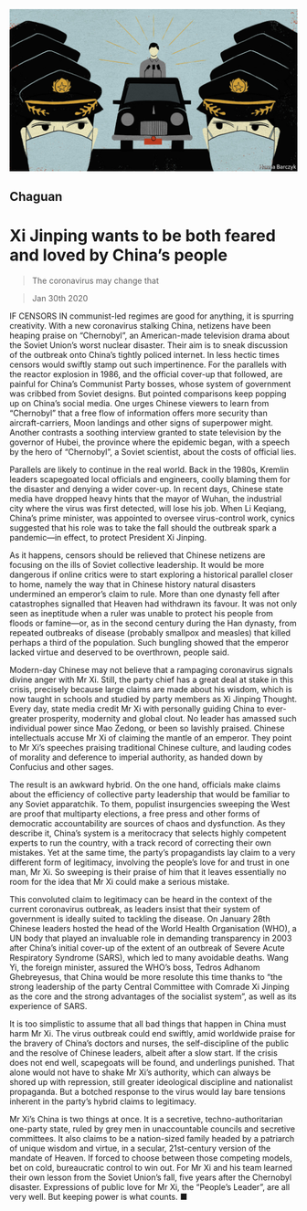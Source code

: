 ![](./images/20200201_CND000_1.jpg)

## Chaguan

# Xi Jinping wants to be both feared and loved by China’s people

> The coronavirus may change that

> Jan 30th 2020

IF CENSORS IN communist-led regimes are good for anything, it is spurring creativity. With a new coronavirus stalking China, netizens have been heaping praise on “Chernobyl”, an American-made television drama about the Soviet Union’s worst nuclear disaster. Their aim is to sneak discussion of the outbreak onto China’s tightly policed internet. In less hectic times censors would swiftly stamp out such impertinence. For the parallels with the reactor explosion in 1986, and the official cover-up that followed, are painful for China’s Communist Party bosses, whose system of government was cribbed from Soviet designs. But pointed comparisons keep popping up on China’s social media. One urges Chinese viewers to learn from “Chernobyl” that a free flow of information offers more security than aircraft-carriers, Moon landings and other signs of superpower might. Another contrasts a soothing interview granted to state television by the governor of Hubei, the province where the epidemic began, with a speech by the hero of “Chernobyl”, a Soviet scientist, about the costs of official lies.

Parallels are likely to continue in the real world. Back in the 1980s, Kremlin leaders scapegoated local officials and engineers, coolly blaming them for the disaster and denying a wider cover-up. In recent days, Chinese state media have dropped heavy hints that the mayor of Wuhan, the industrial city where the virus was first detected, will lose his job. When Li Keqiang, China’s prime minister, was appointed to oversee virus-control work, cynics suggested that his role was to take the fall should the outbreak spark a pandemic—in effect, to protect President Xi Jinping.

As it happens, censors should be relieved that Chinese netizens are focusing on the ills of Soviet collective leadership. It would be more dangerous if online critics were to start exploring a historical parallel closer to home, namely the way that in Chinese history natural disasters undermined an emperor’s claim to rule. More than one dynasty fell after catastrophes signalled that Heaven had withdrawn its favour. It was not only seen as ineptitude when a ruler was unable to protect his people from floods or famine—or, as in the second century during the Han dynasty, from repeated outbreaks of disease (probably smallpox and measles) that killed perhaps a third of the population. Such bungling showed that the emperor lacked virtue and deserved to be overthrown, people said.

Modern-day Chinese may not believe that a rampaging coronavirus signals divine anger with Mr Xi. Still, the party chief has a great deal at stake in this crisis, precisely because large claims are made about his wisdom, which is now taught in schools and studied by party members as Xi Jinping Thought. Every day, state media credit Mr Xi with personally guiding China to ever-greater prosperity, modernity and global clout. No leader has amassed such individual power since Mao Zedong, or been so lavishly praised. Chinese intellectuals accuse Mr Xi of claiming the mantle of an emperor. They point to Mr Xi’s speeches praising traditional Chinese culture, and lauding codes of morality and deference to imperial authority, as handed down by Confucius and other sages.

The result is an awkward hybrid. On the one hand, officials make claims about the efficiency of collective party leadership that would be familiar to any Soviet apparatchik. To them, populist insurgencies sweeping the West are proof that multiparty elections, a free press and other forms of democratic accountability are sources of chaos and dysfunction. As they describe it, China’s system is a meritocracy that selects highly competent experts to run the country, with a track record of correcting their own mistakes. Yet at the same time, the party’s propagandists lay claim to a very different form of legitimacy, involving the people’s love for and trust in one man, Mr Xi. So sweeping is their praise of him that it leaves essentially no room for the idea that Mr Xi could make a serious mistake.

This convoluted claim to legitimacy can be heard in the context of the current coronavirus outbreak, as leaders insist that their system of government is ideally suited to tackling the disease. On January 28th Chinese leaders hosted the head of the World Health Organisation (WHO), a UN body that played an invaluable role in demanding transparency in 2003 after China’s initial cover-up of the extent of an outbreak of Severe Acute Respiratory Syndrome (SARS), which led to many avoidable deaths. Wang Yi, the foreign minister, assured the WHO’s boss, Tedros Adhanom Ghebreyesus, that China would be more resolute this time thanks to “the strong leadership of the party Central Committee with Comrade Xi Jinping as the core and the strong advantages of the socialist system”, as well as its experience of SARS.

It is too simplistic to assume that all bad things that happen in China must harm Mr Xi. The virus outbreak could end swiftly, amid worldwide praise for the bravery of China’s doctors and nurses, the self-discipline of the public and the resolve of Chinese leaders, albeit after a slow start. If the crisis does not end well, scapegoats will be found, and underlings punished. That alone would not have to shake Mr Xi’s authority, which can always be shored up with repression, still greater ideological discipline and nationalist propaganda. But a botched response to the virus would lay bare tensions inherent in the party’s hybrid claims to legitimacy.

Mr Xi’s China is two things at once. It is a secretive, techno-authoritarian one-party state, ruled by grey men in unaccountable councils and secretive committees. It also claims to be a nation-sized family headed by a patriarch of unique wisdom and virtue, in a secular, 21st-century version of the mandate of Heaven. If forced to choose between those competing models, bet on cold, bureaucratic control to win out. For Mr Xi and his team learned their own lesson from the Soviet Union’s fall, five years after the Chernobyl disaster. Expressions of public love for Mr Xi, the “People’s Leader”, are all very well. But keeping power is what counts. ■